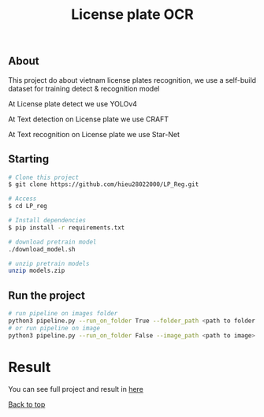 
<h1 align="center">License plate OCR</h1>



<br>

## About ##

This project do about vietnam license plates recognition, we use a self-build dataset for training detect & recognition model

At License plate detect we use YOLOv4

At Text detection on License plate we use CRAFT

At Text recognition on License plate we use Star-Net

## Starting ##

```bash
# Clone this project
$ git clone https://github.com/hieu28022000/LP_Reg.git

# Access
$ cd LP_reg

# Install dependencies
$ pip install -r requirements.txt

# download pretrain model
./download_model.sh

# unzip pretrain models
unzip models.zip
```
## Run the project ##

```bash
# run pipeline on images folder
python3 pipeline.py --run_on_folder True --folder_path <path to folder image>
# or run pipeline on image
python3 pipeline.py --run_on_folder False --image_path <path to image>
```

# Result # 
You can see full project and result in [here](https://drive.google.com/file/d/1ge7vQjHqn9bDM_3kKxZk7B_t62dN5DaI/view?usp=sharing)

<a href="#top">Back to top</a>
